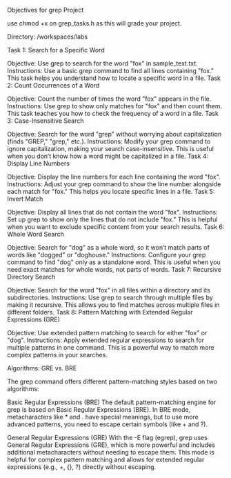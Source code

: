 Objectives for grep Project


use chmod +x on grep_tasks.h as this will grade your project.


Directory: /workspaces/labs


Task 1: Search for a Specific Word

Objective: Use grep to search for the word "fox" in sample_text.txt.
Instructions: Use a basic grep command to find all lines containing "fox." This task helps you understand how to locate a specific word in a file.
Task 2: Count Occurrences of a Word

Objective: Count the number of times the word "fox" appears in the file.
Instructions: Use grep to show only matches for "fox" and then count them. This task teaches you how to check the frequency of a word in a file.
Task 3: Case-Insensitive Search

Objective: Search for the word "grep" without worrying about capitalization (finds "GREP," "grep," etc.).
Instructions: Modify your grep command to ignore capitalization, making your search case-insensitive. This is useful when you don’t know how a word might be capitalized in a file.
Task 4: Display Line Numbers

Objective: Display the line numbers for each line containing the word "fox".
Instructions: Adjust your grep command to show the line number alongside each match for "fox." This helps you locate specific lines in a file.
Task 5: Invert Match

Objective: Display all lines that do not contain the word "fox".
Instructions: Set up grep to show only the lines that do not include "fox." This is helpful when you want to exclude specific content from your search results.
Task 6: Whole Word Search

Objective: Search for "dog" as a whole word, so it won’t match parts of words like "dogged" or "doghouse."
Instructions: Configure your grep command to find "dog" only as a standalone word. This is useful when you need exact matches for whole words, not parts of words.
Task 7: Recursive Directory Search

Objective: Search for the word "fox" in all files within a directory and its subdirectories.
Instructions: Use grep to search through multiple files by making it recursive. This allows you to find matches across multiple files in different folders.
Task 8: Pattern Matching with Extended Regular Expressions (GRE)

Objective: Use extended pattern matching to search for either "fox" or "dog".
Instructions: Apply extended regular expressions to search for multiple patterns in one command. This is a powerful way to match more complex patterns in your searches.












Algorithms: GRE vs. BRE

The grep command offers different pattern-matching styles based on two algorithms:

Basic Regular Expressions (BRE)
The default pattern-matching engine for grep is based on Basic Regular Expressions (BRE). In BRE mode, metacharacters like * and . have special meanings, but to use more advanced patterns, you need to escape certain symbols (like + and ?).

General Regular Expressions (GRE)
With the -E flag (egrep), grep uses General Regular Expressions (GRE), which is more powerful and includes additional metacharacters without needing to escape them. This mode is helpful for complex pattern matching and allows for extended regular expressions (e.g., +, {}, ?) directly without escaping.

